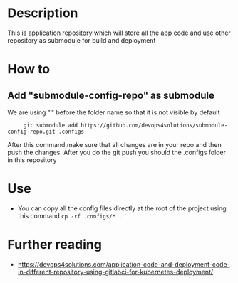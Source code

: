 # Description
This is application repository which will store all the app code and use other repository as submodule for build and deployment

# How to 

  ## Add "submodule-config-repo" as submodule
   We are using "." before the folder name so that it is not visible by default
   ```
        git submodule add https://github.com/devops4solutions/submodule-config-repo.git .configs     
   ```
   After this command,make sure that all changes are in your repo and then push the changes. After you do the git push you should the .configs folder in this repository
   
# Use

 - You can copy all the config files directly at the root of the project using this command
       ```
       cp -rf .configs/* .
       ```



# Further reading
 
 - https://devops4solutions.com/application-code-and-deployment-code-in-different-repository-using-gitlabci-for-kubernetes-deployment/
 
